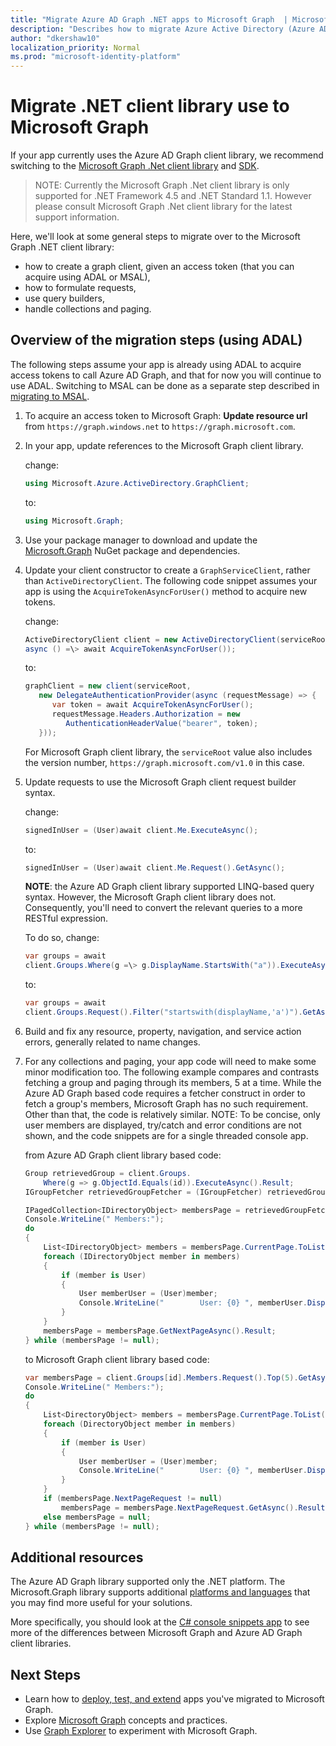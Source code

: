 ```yaml
---
title: "Migrate Azure AD Graph .NET apps to Microsoft Graph  | Microsoft Graph"
description: "Describes how to migrate Azure Active Directory (Azure AD) API apps to Microsoft Graph API."
author: "dkershaw10"
localization_priority: Normal
ms.prod: "microsoft-identity-platform"
---
```


# Migrate .NET client library use to Microsoft Graph

If your app currently uses the Azure AD Graph client library, we recommend switching to the [Microsoft Graph .Net client
library](https://www.nuget.org/packages/Microsoft.Graph) and [SDK](https://github.com/microsoftgraph/msgraph-sdk-dotnet).

>NOTE: Currently the Microsoft Graph .Net client library is only supported for .NET Framework 4.5 and .NET Standard 1.1.  However please consult Microsoft Graph .Net client library for the latest support information.

Here, we'll look at some general steps to migrate over to the Microsoft Graph .NET client library:

- how to create a graph client, given an access token (that you can acquire using ADAL or MSAL),
- how to formulate requests,
- use query builders,
- handle collections and paging.  

## Overview of the migration steps (using ADAL)

The following steps assume your app is already using ADAL to acquire access tokens to call Azure AD Graph, and that for now you will continue to use ADAL. Switching to MSAL can be done as a separate step described in [migrating to MSAL](graph/migrate-azure-ad-graph-authentication-library#migrate-to-msal).

1. To acquire an access token to Microsoft Graph: **Update resource url** from `https://graph.windows.net` to `https://graph.microsoft.com`.

2. In your app, update references to the Microsoft Graph client library.  

    change:

    ``` csharp 
    using Microsoft.Azure.ActiveDirectory.GraphClient;
    ```

    to:

    ``` csharp
    using Microsoft.Graph;
    ```

3. Use your package manager to download and update the [Microsoft.Graph](https://www.nuget.org/packages/Microsoft.Graph/) NuGet package and dependencies.

4. Update your client constructor to create a `GraphServiceClient`, rather than `ActiveDirectoryClient`.  The following code snippet assumes your app is using the `AcquireTokenAsyncForUser()` method to acquire new tokens.

    change:

    ``` csharp
    ActiveDirectoryClient client = new ActiveDirectoryClient(serviceRoot,
    async () =\> await AcquireTokenAsyncForUser());
    ```

    to:

    ``` csharp
    graphClient = new client(serviceRoot,
       new DelegateAuthenticationProvider(async (requestMessage) => {
          var token = await AcquireTokenAsyncForUser();
          requestMessage.Headers.Authorization = new
             AuthenticationHeaderValue("bearer", token);
       }));
    ```

    For Microsoft Graph client library, the `serviceRoot` value also includes the
version number, `https://graph.microsoft.com/v1.0` in this case.

1. Update requests to use the Microsoft Graph client request builder
    syntax.

    change:

    ``` csharp
    signedInUser = (User)await client.Me.ExecuteAsync();
    ```

    to:

    ``` csharp
    signedInUser = (User)await client.Me.Request().GetAsync();
    ```

    **NOTE**: the Azure AD Graph client library supported LINQ-based query
    syntax. However, the Microsoft Graph client library does not.  Consequently, you'll need to convert the relevant queries to a more RESTful expression.  

    To do so, change:

    ``` csharp
    var groups = await
    client.Groups.Where(g =\> g.DisplayName.StartsWith("a")).ExecuteAsync();
    ```

    to:

    ``` csharp
    var groups = await
    client.Groups.Request().Filter("startswith(displayName,'a')").GetAsync();
    ```

2. Build and fix any resource, property, navigation, and service action errors, generally related to name changes.
3. For any collections and paging, your app code will need to make some minor modification too.  The following example compares and contrasts fetching a group and paging through its members, 5 at a time. While the Azure AD Graph based code requires a fetcher construct in order to fetch a group's members, Microsoft Graph has no such requirement. Other than that, the code is relatively similar.  NOTE: To be concise, only user members are displayed, try/catch and error conditions are not shown, and the code snippets are for a single threaded console app.

    from Azure AD Graph client library based code:

    ```csharp
    Group retrievedGroup = client.Groups.
        Where(g => g.ObjectId.Equals(id)).ExecuteAsync().Result;
    IGroupFetcher retrievedGroupFetcher = (IGroupFetcher) retrievedGroup;

    IPagedCollection<IDirectoryObject> membersPage = retrievedGroupFetcher.Members.Take(5).ExecuteAsync().Result;
    Console.WriteLine(" Members:");
    do
    {
        List<IDirectoryObject> members = membersPage.CurrentPage.ToList();
        foreach (IDirectoryObject member in members)
        {
            if (member is User)
            {
                User memberUser = (User)member;
                Console.WriteLine("        User: {0} ", memberUser.DisplayName);
            }
        }
        membersPage = membersPage.GetNextPageAsync().Result;
    } while (membersPage != null);

    ```

    to Microsoft Graph client library based code:

    ```csharp
    var membersPage = client.Groups[id].Members.Request().Top(5).GetAsync().Result;
    Console.WriteLine(" Members:");
    do
    {
        List<DirectoryObject> members = membersPage.CurrentPage.ToList();
        foreach (DirectoryObject member in members)
        {
            if (member is User)
            {
                User memberUser = (User)member;
                Console.WriteLine("        User: {0} ", memberUser.DisplayName);
            }
        }
        if (membersPage.NextPageRequest != null)
            membersPage = membersPage.NextPageRequest.GetAsync().Result;
        else membersPage = null;
    } while (membersPage != null);

    ```

## Additional resources

The Azure AD Graph library supported only the .NET platform.  The Microsoft.Graph library supports additional [platforms and languages](https://developer.microsoft.com/graph/gallery/?filterBy=Samples,SDKs) that you may find more useful for your solutions.

More specifically, you should look at the [C# console snippets app](https://github.com/microsoftgraph/console-csharp-snippets-sample) to see more of the differences between Microsoft Graph and Azure AD Graph client libraries.

## Next Steps

- Learn how to [deploy, test, and extend](/graph/migrate-azure-ad-graph-deploy-test-extend) apps you've migrated to Microsoft Graph.
- Explore [Microsoft Graph](/graph/overview) concepts and practices.
- Use [Graph Explorer](https://aka.ms/ge) to experiment with Microsoft Graph.

